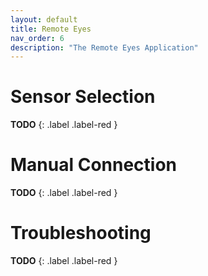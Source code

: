 ```yaml
---
layout: default
title: Remote Eyes
nav_order: 6
description: "The Remote Eyes Application"
---
```


# Sensor Selection
**TODO**
{: .label .label-red }

# Manual Connection
**TODO**
{: .label .label-red }

# Troubleshooting
**TODO**
{: .label .label-red }
